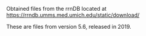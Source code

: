 Obtained files from the rrnDB located at https://rrndb.umms.med.umich.edu/static/download/

These are files from version 5.6, released in 2019. 
